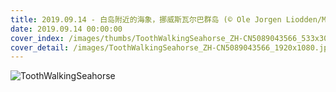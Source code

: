 ```yaml
---
title: 2019.09.14 - 白岛附近的海象，挪威斯瓦尔巴群岛 (© Ole Jorgen Liodden/Minden Pictures)
date: 2019.09.14 00:00:00
cover_index: /images/thumbs/ToothWalkingSeahorse_ZH-CN5089043566_533x300.jpg
cover_detail: /images/ToothWalkingSeahorse_ZH-CN5089043566_1920x1080.jpg
---
```


![ToothWalkingSeahorse](/images/ToothWalkingSeahorse_ZH-CN5089043566_1920x1080.jpg)
